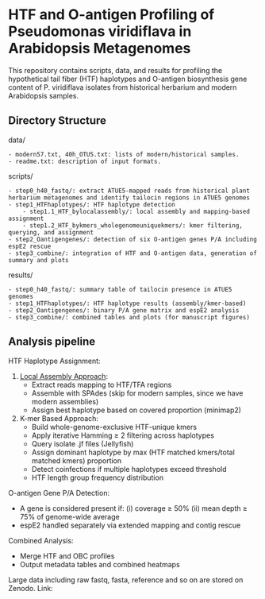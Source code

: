 
HTF and O-antigen Profiling of Pseudomonas viridiflava in Arabidopsis Metagenomes
==================================================================================

This repository contains scripts, data, and results for profiling the hypothetical tail fiber (HTF) haplotypes and O-antigen biosynthesis gene content of P. viridiflava isolates from historical herbarium and modern Arabidopsis samples.

Directory Structure
-------------------
data/

    - modern57.txt, 40h_OTU5.txt: lists of modern/historical samples.
    - readme.txt: description of input formats.

scripts/

    - step0_h40_fastq/: extract ATUE5-mapped reads from historical plant herbarium metagenomes and identify tailocin regions in ATUE5 genomes
    - step1_HTFhaplotypes/: HTF haplotype detection
        - step1.1_HTF_bylocalassembly/: local assembly and mapping-based assignment
        - step1.2_HTF_bykmers_wholegenomeuniquekmers/: kmer filtering, querying, and assignment
    - step2_Oantigengenes/: detection of six O-antigen genes P/A including espE2 rescue
    - step3_combine/: integration of HTF and O-antigen data, generation of summary and plots

results/

    - step0_h40_fastq/: summary table of tailocin presence in ATUE5 genomes
    - step1_HTFhaplotypes/: HTF haplotype results (assembly/kmer-based)
    - step2_Oantigengenes/: binary P/A gene matrix and espE2 analysis
    - step3_combine/: combined tables and plots (for manuscript figures)

Analysis pipeline
--------------
HTF Haplotype Assignment:

1. [Local Assembly Approach](https://github.com/CJJ8848/HTF_OBC_historical_analysis/blob/db46ec374808d77ba3394c4c6c6bd663b6b60972/scripts/step1_HTFhaplotypes/step1.1_HTF_bylocalassembly/step1.1_HTF_bylocalassembly.md):
    - Extract reads mapping to HTF/TFA regions
    - Assemble with SPAdes (skip for modern samples, since we have modern assemblies)
    - Assign best haplotype based on covered proportion (minimap2)
2. K-mer Based Approach:
    - Build whole-genome-exclusive HTF-unique kmers
    - Apply iterative Hamming ≥ 2 filtering across haplotypes
    - Query isolate .jf files (Jellyfish)
    - Assign dominant haplotype by max (HTF matched kmers/total matched kmers) proportion
    - Detect coinfections if multiple haplotypes exceed threshold
    - HTF length group frequency distribution

O-antigen Gene P/A Detection:

- A gene is considered present if:
    (i) coverage ≥ 50%
    (ii) mean depth ≥ 75% of genome-wide average
- espE2 handled separately via extended mapping and contig rescue

Combined Analysis:

- Merge HTF and OBC profiles
- Output metadata tables and combined heatmaps

Large data including raw fastq, fasta, reference and so on are stored on Zenodo. Link: 

